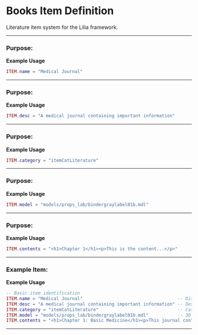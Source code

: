 # Books Item Definition

Literature item system for the Lilia framework.

---

### Purpose:

**Example Usage**

```lua
ITEM.name = "Medical Journal"

```

---

### Purpose:

**Example Usage**

```lua
ITEM.desc = "A medical journal containing important information"

```

---

### Purpose:

**Example Usage**

```lua
ITEM.category = "itemCatLiterature"

```

---

### Purpose:

**Example Usage**

```lua
ITEM.model = "models/props_lab/bindergraylabel01b.mdl"

```

---

### Purpose:

**Example Usage**

```lua
ITEM.contents = "<h1>Chapter 1</h1><p>This is the content...</p>"

```

---

### Example Item:

**Example Usage**

```lua
-- Basic item identification
ITEM.name = "Medical Journal"                                    -- Display name shown to players
ITEM.desc = "A medical journal containing important information" -- Description text
ITEM.category = "itemCatLiterature"                              -- Category for inventory sorting
ITEM.model = "models/props_lab/bindergraylabel01b.mdl"           -- 3D model for the book
ITEM.contents = "<h1>Chapter 1: Basic Medicine</h1><p>This journal contains essential medical knowledge...</p>"  -- HTML content displayed when reading

```

---

